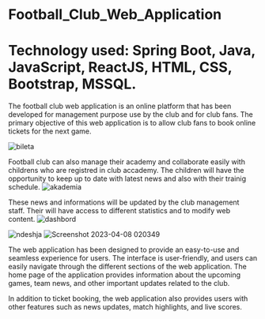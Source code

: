 # Football_Club_Web_Application

# Technology used: Spring Boot, Java, JavaScript, ReactJS, HTML, CSS, Bootstrap, MSSQL.

The football club web application is an online platform that has been developed for management purpose use by the club and for club fans. The primary objective of this web application is to allow club fans to book online tickets for the next game.

![bileta](https://user-images.githubusercontent.com/65460301/230694611-ad724801-d294-4ea7-b86c-674f403bdeef.png)

Football club can also manage their academy and collaborate easily with childrens who are registred in club accademy. The children will have the opportunity to keep up to date with latest news and also with their trainig schedule. 
![akademia](https://user-images.githubusercontent.com/65460301/230694606-8e3ae439-644d-47c1-85c7-d17b69f73ae5.png)

These news and informations will be updated by the club management staff. Their will have access to different statistics and to modify web content.
![dashbord](https://user-images.githubusercontent.com/65460301/230694615-0ce52523-a064-4122-916a-59e4470f822f.png)


![ndeshja](https://user-images.githubusercontent.com/65460301/230694618-c63150c9-58a9-46d6-9ddd-a2d2815fa924.png)
![Screenshot 2023-04-08 020349](https://user-images.githubusercontent.com/65460301/230694664-ece1dfc1-6f02-46e1-909e-60a92dd54074.png)



The web application has been designed to provide an easy-to-use and seamless experience for users. The interface is user-friendly, and users can easily navigate through the different sections of the web application. The home page of the application provides information about the upcoming games, team news, and other important updates related to the club.

In addition to ticket booking, the web application also provides users with other features such as news updates, match highlights, and live scores.
